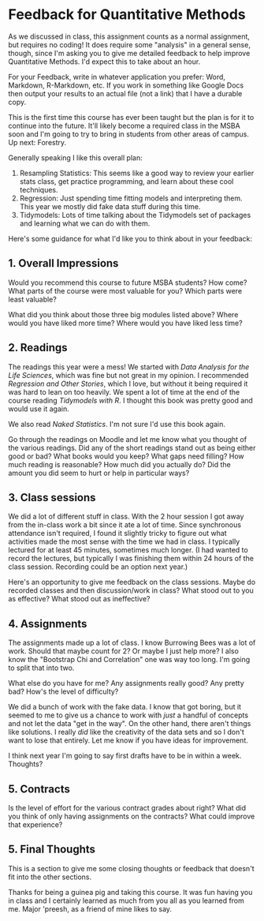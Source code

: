 # Feedback for Quantitative Methods

As we discussed in class, this assignment counts as a normal assignment, but requires no
coding! It does require some "analysis" in a general sense, though, since I'm asking you
to give me detailed feedback to help improve Quantitative Methods. I'd expect this to 
take about an hour. 

For your Feedback, write in whatever application you prefer: Word, Markdown, R-Markdown, etc. If
you work in something like Google Docs then output your results to an actual file (not a link)
that I have a durable copy. 

This is the first time this course has ever been taught but the plan is for it to continue
into the future. It'll likely become a required class in the MSBA soon and I'm going to try
to bring in students from other areas of campus. Up next: Forestry. 

Generally speaking I like this overall plan:

1. Resampling Statistics: This seems like a good way to review your earlier
stats class, get practice programming, and learn about these cool techniques.
2. Regression: Just spending time fitting models and interpreting them. This
year we mostly did fake data stuff during this time.
3. Tidymodels: Lots of time talking about the Tidymodels set of packages
and learning what we can do with them. 

Here's some guidance for what I'd like you to think about in your feedback:

## 1. Overall Impressions
Would you recommend this course to future MSBA students? How come? 
What parts of the course were most valuable for you? Which parts were least valuable?  

What did you think about those three big modules listed above? Where would you have liked more time? Where
would you have liked less time? 

## 2. Readings

The readings this year were a mess! We started with _Data Analysis for the Life Sciences_, which
was fine but not great in my opinion. I recommended _Regression and Other Stories_, which I love, but 
without it being required it was hard to lean on too heavily. We spent a lot of time at the end
of the course reading _Tidymodels with R_. I thought this book was pretty good and would use it again.

We also read _Naked Statistics_. I'm not sure I'd use this book again.

Go through the readings on Moodle and let me know what you thought of the various readings. Did any 
of the short readings stand out as being either good or bad? What books would you keep? What gaps 
need filling? How much reading is reasonable? How much did you actually do? Did the amount you did
seem to hurt or help in particular ways? 

## 3. Class sessions

We did a lot of different stuff in class. With the 2 hour session I got away from the in-class work
a bit since it ate a lot of time. Since synchronous attendance isn't required, I found it slightly
tricky to figure out what activities made the most sense with the time we had in class. I typically
lectured for at least 45 minutes, sometimes much longer. (I had wanted to record the lectures, but 
typically I was finishing them within 24 hours of the class session. Recording could be an option next
year.)

Here's an opportunity to give me feedback on the class sessions. Maybe do recorded classes and then
discussion/work in class? What stood out to you as effective? What stood out as ineffective? 

## 4. Assignments

The assignments made up a lot of class. I know Burrowing Bees was a lot of work. Should that maybe count
for 2? Or maybe I just help more? I also know the "Bootstrap Chi and Correlation" one was way too long. I'm 
going to split that into two. 

What else do you have for me? Any assignments really good? Any pretty bad? How's the level of difficulty?

We did a bunch of work with the fake data. I know that got boring, but it seemed to me to give us a chance
to work with *just* a handful of concepts and not let the data "get in the way". On the other hand, there 
aren't things like solutions. I really _did_ like the creativity of the data sets and so I don't want to lose
that entirely. Let me know if you have ideas for improvement. 

I think next year I'm going to say first drafts have to be in within a week. Thoughts? 

## 5. Contracts

Is the level of effort for the various contract grades about right? What did you think of only having
assignments on the contracts? What could improve that experience? 


## 5. Final Thoughts

This is a section to give me some closing thoughts or feedback that doesn't fit into
the other sections. 



Thanks for being a guinea pig and taking this course. It was fun having you in class and I certainly
learned as much from you all as you learned from me. Major 'preesh, as a friend of mine likes to say.


